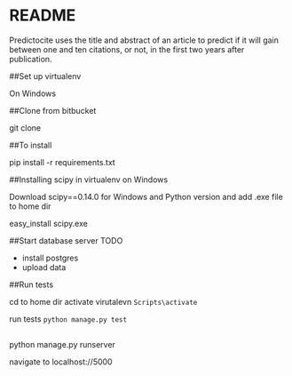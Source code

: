 # README #

Predictocite uses the title and abstract of an article to predict if it will gain between one and ten citations, or not, in the first two years after publication. 


##Set up virtualenv

On Windows


##Clone from bitbucket

git clone

##To install

pip install -r requirements.txt

##Installing scipy in virtualenv on Windows

Download scipy==0.14.0 for Windows and Python version and add .exe file to home dir

easy_install scipy.exe


##Start database server
TODO
- install postgres
- upload data

##Run tests

cd to home dir
activate virutalevn `Scripts\activate`

run tests
`python manage.py test`


##

python manage.py runserver

navigate to localhost://5000
